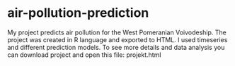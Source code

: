 # air-pollution-prediction

My project predicts air pollution for the West Pomeranian Voivodeship. The project was created in R language and exported to HTML.  I used timeseries and different prediction models. To see more details and data analysis you can download project and open this file: projekt.html
